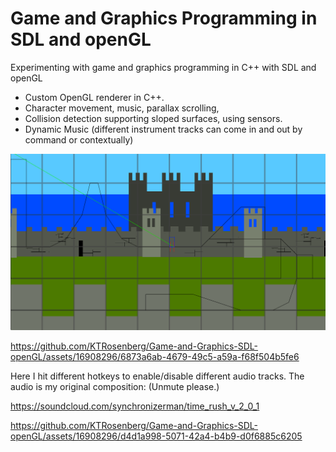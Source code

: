 # Game and Graphics Programming in SDL and openGL
 Experimenting with game and graphics programming in C++ with SDL and openGL

- Custom OpenGL renderer in C++.
- Character movement, music, parallax scrolling,
- Collision detection supporting sloped surfaces, using sensors.
- Dynamic Music (different instrument tracks can come in and out by command or contextually)

![screenshot](A.png)


https://github.com/KTRosenberg/Game-and-Graphics-SDL-openGL/assets/16908296/6873a6ab-4679-49c5-a59a-f68f504b5fe6

Here I hit different hotkeys to enable/disable different audio tracks. The audio is my original composition: (Unmute please.)

https://soundcloud.com/synchronizerman/time_rush_v_2_0_1


https://github.com/KTRosenberg/Game-and-Graphics-SDL-openGL/assets/16908296/d4d1a998-5071-42a4-b4b9-d0f6885c6205

